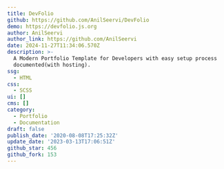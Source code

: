 ```yaml
---
title: DevFolio
github: https://github.com/AnilSeervi/DevFolio
demo: https://devfolio.js.org
author: AnilSeervi
author_link: https://github.com/AnilSeervi
date: 2024-11-27T11:34:06.570Z
description: >-
  A Modern Portfolio Template for Developers with easy setup process
  documented(with hosting).
ssg:
  - HTML
css:
  - SCSS
ui: []
cms: []
category:
  - Portfolio
  - Documentation
draft: false
publish_date: '2020-08-08T17:25:32Z'
update_date: '2023-03-13T17:06:51Z'
github_star: 456
github_fork: 153
---
```

